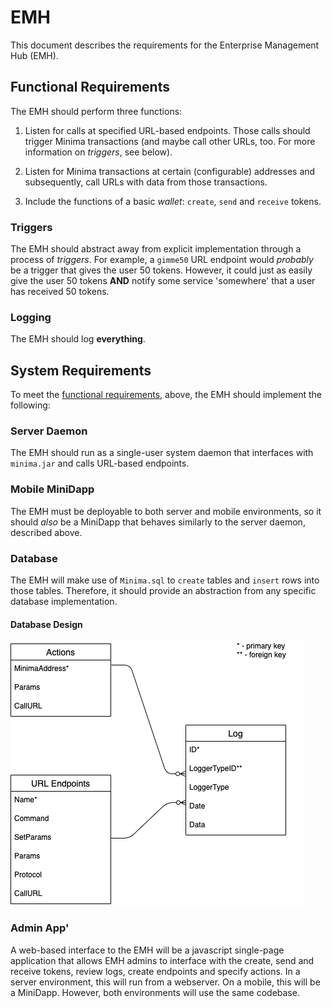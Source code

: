 # EMH

This document describes the requirements for the Enterprise Management Hub (EMH).

## Functional Requirements

The EMH should perform three functions:

1. Listen for calls at specified URL-based endpoints. Those calls should trigger Minima transactions (and maybe call other URLs, too. For more information on _triggers_, see below).

2. Listen for Minima transactions at certain (configurable) addresses and subsequently, call URLs with data from those transactions.

3. Include the functions of a basic _wallet_: `create`, `send` and `receive` tokens.

### Triggers

The EMH should abstract away from explicit implementation through a process of _triggers_. For example, a `gimme50` URL endpoint would _probably_ be a trigger that gives the user 50 tokens. However, it could just as easily give the user 50 tokens **AND** notify some service 'somewhere' that a user has received 50 tokens.

### Logging

The EMH should log **everything**.

## System Requirements

To meet the [functional requirements](#functional-requirements), above, the EMH should implement the following:

### Server Daemon

The EMH should run as a single-user system daemon that interfaces with `minima.jar` and calls URL-based endpoints.

### Mobile MiniDapp

The EMH must be deployable to both server and mobile environments, so it should _also_ be a MiniDapp that behaves similarly to the server daemon, described above.

### Database

The EMH will make use of `Minima.sql` to `create` tables and `insert` rows into those tables. Therefore, it should provide an abstraction from any specific database implementation.

#### Database Design

![](./images/dbase.png)

### Admin App'

A web-based interface to the EMH will be a javascript single-page application that allows EMH admins to interface with the create, send and receive tokens, review logs, create endpoints and specify actions. In a server environment, this will run from a webserver. On a mobile, this will be a MiniDapp. However, both environments will use the same codebase.
